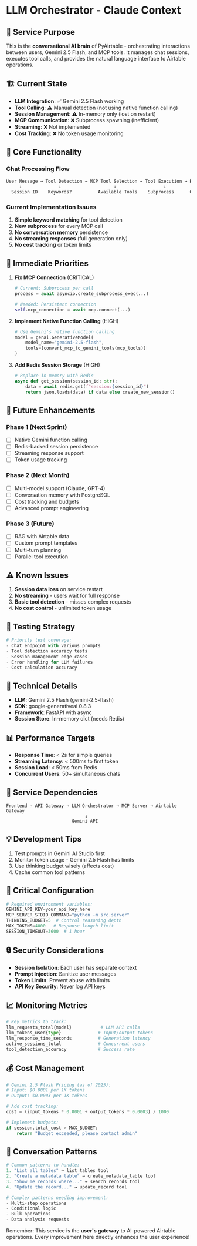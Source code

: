 # LLM Orchestrator - Claude Context

## 🎯 Service Purpose
This is the **conversational AI brain** of PyAirtable - orchestrating interactions between users, Gemini 2.5 Flash, and MCP tools. It manages chat sessions, executes tool calls, and provides the natural language interface to Airtable operations.

## 🏗️ Current State
- **LLM Integration**: ✅ Gemini 2.5 Flash working
- **Tool Calling**: ⚠️ Manual detection (not using native function calling)
- **Session Management**: ⚠️ In-memory only (lost on restart)
- **MCP Communication**: ❌ Subprocess spawning (inefficient)
- **Streaming**: ❌ Not implemented
- **Cost Tracking**: ❌ No token usage monitoring

## 🧠 Core Functionality

### Chat Processing Flow
```python
User Message → Tool Detection → MCP Tool Selection → Tool Execution → Response Generation
     ↓              ↓                    ↓                  ↓              ↓
  Session ID    Keywords?          Available Tools    Subprocess      Gemini 2.5
```

### Current Implementation Issues
1. **Simple keyword matching** for tool detection
2. **New subprocess** for every MCP call
3. **No conversation memory** persistence
4. **No streaming responses** (full generation only)
5. **No cost tracking** or token limits

## 🚀 Immediate Priorities

1. **Fix MCP Connection** (CRITICAL)
   ```python
   # Current: Subprocess per call
   process = await asyncio.create_subprocess_exec(...)
   
   # Needed: Persistent connection
   self.mcp_connection = await mcp.connect(...)
   ```

2. **Implement Native Function Calling** (HIGH)
   ```python
   # Use Gemini's native function calling
   model = genai.GenerativeModel(
       model_name="gemini-2.5-flash",
       tools=[convert_mcp_to_gemini_tools(mcp_tools)]
   )
   ```

3. **Add Redis Session Storage** (HIGH)
   ```python
   # Replace in-memory with Redis
   async def get_session(session_id: str):
       data = await redis.get(f"session:{session_id}")
       return json.loads(data) if data else create_new_session()
   ```

## 🔮 Future Enhancements

### Phase 1 (Next Sprint)
- [ ] Native Gemini function calling
- [ ] Redis-backed session persistence
- [ ] Streaming response support
- [ ] Token usage tracking

### Phase 2 (Next Month)
- [ ] Multi-model support (Claude, GPT-4)
- [ ] Conversation memory with PostgreSQL
- [ ] Cost tracking and budgets
- [ ] Advanced prompt engineering

### Phase 3 (Future)
- [ ] RAG with Airtable data
- [ ] Custom prompt templates
- [ ] Multi-turn planning
- [ ] Parallel tool execution

## ⚠️ Known Issues
1. **Session data loss** on service restart
2. **No streaming** - users wait for full response
3. **Basic tool detection** - misses complex requests
4. **No cost control** - unlimited token usage

## 🧪 Testing Strategy
```python
# Priority test coverage:
- Chat endpoint with various prompts
- Tool detection accuracy tests
- Session management edge cases
- Error handling for LLM failures
- Cost calculation accuracy
```

## 🔧 Technical Details
- **LLM**: Gemini 2.5 Flash (gemini-2.5-flash)
- **SDK**: google-generativeai 0.8.3
- **Framework**: FastAPI with async
- **Session Store**: In-memory dict (needs Redis)

## 📊 Performance Targets
- **Response Time**: < 2s for simple queries
- **Streaming Latency**: < 500ms to first token
- **Session Load**: < 50ms from Redis
- **Concurrent Users**: 50+ simultaneous chats

## 🤝 Service Dependencies
```
Frontend → API Gateway → LLM Orchestrator → MCP Server → Airtable Gateway
                              ↓
                         Gemini API
```

## 💡 Development Tips
1. Test prompts in Gemini AI Studio first
2. Monitor token usage - Gemini 2.5 Flash has limits
3. Use thinking budget wisely (affects cost)
4. Cache common tool patterns

## 🚨 Critical Configuration
```python
# Required environment variables:
GEMINI_API_KEY=your_api_key_here
MCP_SERVER_STDIO_COMMAND="python -m src.server"
THINKING_BUDGET=5  # Control reasoning depth
MAX_TOKENS=4000   # Response length limit
SESSION_TIMEOUT=3600  # 1 hour
```

## 🔒 Security Considerations
- **Session Isolation**: Each user has separate context
- **Prompt Injection**: Sanitize user messages
- **Token Limits**: Prevent abuse with limits
- **API Key Security**: Never log API keys

## 📈 Monitoring Metrics
```python
# Key metrics to track:
llm_requests_total{model}           # LLM API calls
llm_tokens_used{type}              # Input/output tokens
llm_response_time_seconds          # Generation latency
active_sessions_total              # Concurrent users
tool_detection_accuracy            # Success rate
```

## 💰 Cost Management
```python
# Gemini 2.5 Flash Pricing (as of 2025):
# Input: $0.0001 per 1K tokens
# Output: $0.0003 per 1K tokens

# Add cost tracking:
cost = (input_tokens * 0.0001 + output_tokens * 0.0003) / 1000

# Implement budgets:
if session.total_cost > MAX_BUDGET:
    return "Budget exceeded, please contact admin"
```

## 🎯 Conversation Patterns
```python
# Common patterns to handle:
1. "List all tables" → list_tables tool
2. "Create a metadata table" → create_metadata_table tool
3. "Show me records where..." → search_records tool
4. "Update the record..." → update_record tool

# Complex patterns needing improvement:
- Multi-step operations
- Conditional logic
- Bulk operations
- Data analysis requests
```

Remember: This service is the **user's gateway** to AI-powered Airtable operations. Every improvement here directly enhances the user experience!